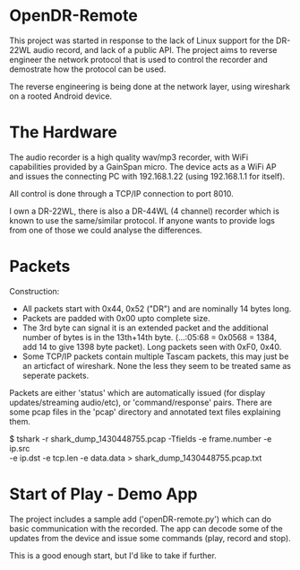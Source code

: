 OpenDR-Remote
=============

This project was started in response to the lack of Linux support
for the DR-22WL audio record, and lack of a public API. The project
aims to reverse engineer the network protocol that is used to control
the recorder and demostrate how the protocol can be used.

The reverse engineering is being done at the network layer, using 
wireshark on a rooted Android device.

The Hardware
============

The audio recorder is a high quality wav/mp3 recorder, with WiFi capabilities
provided by a GainSpan micro. The device acts as a WiFi AP and issues the
connecting PC with 192.168.1.22 (using 192.168.1.1 for itself).

All control is done through a TCP/IP connection to port 8010.

I own a DR-22WL, there is also a DR-44WL (4 channel) recorder which is
known to use the same/similar protocol. If anyone wants to provide logs
from one of those we could analyse the differences.

Packets
=======

Construction:
* All packets start with 0x44, 0x52 ("DR") and are nominally 14 bytes long.
* Packets are padded with 0x00 upto complete size.
* The 3rd byte can signal it is an extended packet and the additional number
  of bytes is in the 13th+14th byte. (...:05:68 = 0x0568 = 1384, add 14 to
  give 1398 byte packet). Long packets seen with 0xF0, 0x40.
* Some TCP/IP packets contain multiple Tascam packets, this may just be an
  articfact of wireshark. None the less they seem to be treated same as
  seperate packets.

Packets are either 'status' which are automatically issued (for display 
updates/streaming audio/etc), or 'command/response' pairs. There are some 
pcap files in the 'pcap' directory and annotated text files explaining 
them.

$ tshark -r shark_dump_1430448755.pcap -Tfields -e frame.number  -e ip.src \
 -e ip.dst -e tcp.len -e data.data > shark_dump_1430448755.pcap.txt


Start of Play - Demo App
========================

The project includes a sample add ('openDR-remote.py') which can do basic
communication with the recorded. The app can decode some of the updates 
from the device and issue some commands (play, record and stop).

This is a good enough start, but I'd like to take if further.
